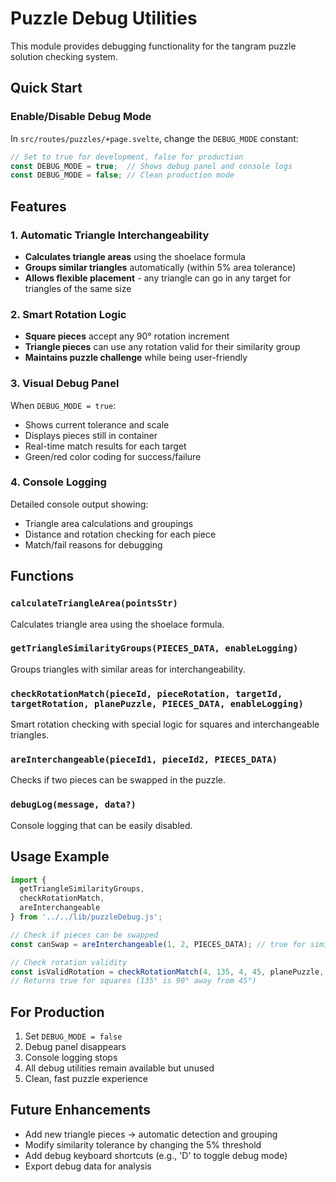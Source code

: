 # Puzzle Debug Utilities

This module provides debugging functionality for the tangram puzzle solution checking system.

## Quick Start

### Enable/Disable Debug Mode

In `src/routes/puzzles/+page.svelte`, change the `DEBUG_MODE` constant:

```javascript
// Set to true for development, false for production
const DEBUG_MODE = true;  // Shows debug panel and console logs
const DEBUG_MODE = false; // Clean production mode
```

## Features

### 1. Automatic Triangle Interchangeability
- **Calculates triangle areas** using the shoelace formula
- **Groups similar triangles** automatically (within 5% area tolerance)
- **Allows flexible placement** - any triangle can go in any target for triangles of the same size

### 2. Smart Rotation Logic
- **Square pieces** accept any 90° rotation increment
- **Triangle pieces** can use any rotation valid for their similarity group
- **Maintains puzzle challenge** while being user-friendly

### 3. Visual Debug Panel
When `DEBUG_MODE = true`:
- Shows current tolerance and scale
- Displays pieces still in container
- Real-time match results for each target
- Green/red color coding for success/failure

### 4. Console Logging
Detailed console output showing:
- Triangle area calculations and groupings
- Distance and rotation checking for each piece
- Match/fail reasons for debugging

## Functions

### `calculateTriangleArea(pointsStr)`
Calculates triangle area using the shoelace formula.

### `getTriangleSimilarityGroups(PIECES_DATA, enableLogging)`
Groups triangles with similar areas for interchangeability.

### `checkRotationMatch(pieceId, pieceRotation, targetId, targetRotation, planePuzzle, PIECES_DATA, enableLogging)`
Smart rotation checking with special logic for squares and interchangeable triangles.

### `areInterchangeable(pieceId1, pieceId2, PIECES_DATA)`
Checks if two pieces can be swapped in the puzzle.

### `debugLog(message, data?)`
Console logging that can be easily disabled.

## Usage Example

```javascript
import {
  getTriangleSimilarityGroups,
  checkRotationMatch,
  areInterchangeable
} from '../../lib/puzzleDebug.js';

// Check if pieces can be swapped
const canSwap = areInterchangeable(1, 2, PIECES_DATA); // true for similar triangles

// Check rotation validity
const isValidRotation = checkRotationMatch(4, 135, 4, 45, planePuzzle, PIECES_DATA, true);
// Returns true for squares (135° is 90° away from 45°)
```

## For Production

1. Set `DEBUG_MODE = false`
2. Debug panel disappears
3. Console logging stops
4. All debug utilities remain available but unused
5. Clean, fast puzzle experience

## Future Enhancements

- Add new triangle pieces → automatic detection and grouping
- Modify similarity tolerance by changing the 5% threshold
- Add debug keyboard shortcuts (e.g., 'D' to toggle debug mode)
- Export debug data for analysis